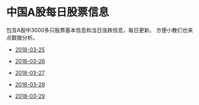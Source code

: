 # 中国A股每日股票信息

包含A股中3000多只股票基本信息和当日涨跌信息，每日更新。
方便小散们也来点数据分析。


* [2018-03-25](https://navyran.oss-cn-shanghai.aliyuncs.com/docs/stock/stock-2018-03-25.xlsx)

* [2018-03-26](https://navyran.oss-cn-shanghai.aliyuncs.com/docs/stock/stock-2018-03-26.xlsx)

* [2018-03-27](https://navyran.oss-cn-shanghai.aliyuncs.com/docs/stock/stock-2018-03-27.xlsx)

* [2018-03-28](https://navyran.oss-cn-shanghai.aliyuncs.com/docs/stock/stock-2018-03-28.xlsx)

* [2018-03-29](https://navyran.oss-cn-shanghai.aliyuncs.com/docs/stock/stock-2018-03-29.xlsx)

